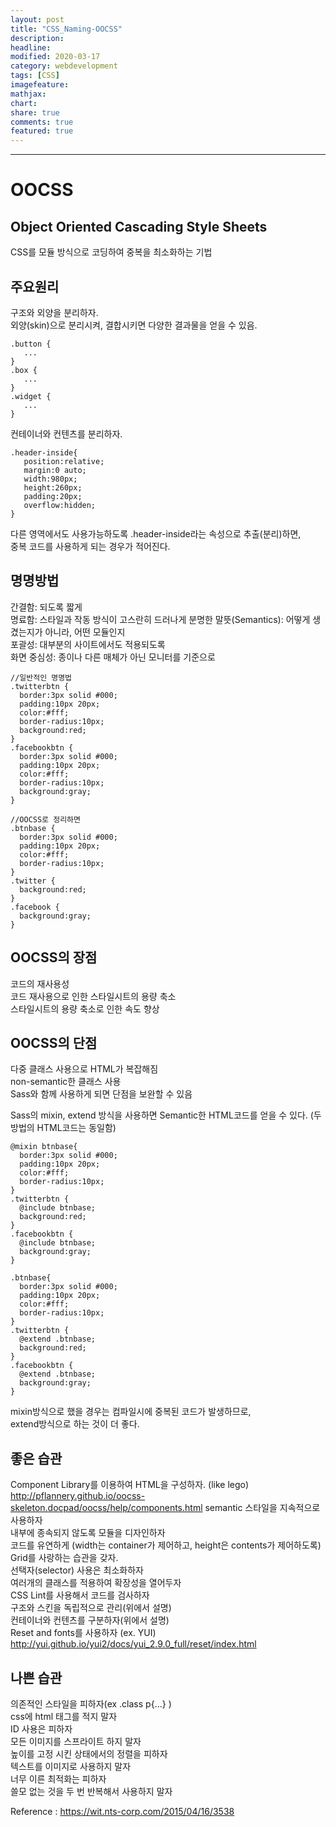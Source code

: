 ```yaml
---
layout: post
title: "CSS_Naming-OOCSS"
description:
headline:
modified: 2020-03-17
category: webdevelopment
tags: [CSS]
imagefeature:
mathjax:
chart:
share: true
comments: true
featured: true
---
```


---

# OOCSS
## Object Oriented Cascading Style Sheets
CSS를 모듈 방식으로 코딩하여 중복을 최소화하는 기법  

## 주요원리
<span class="redline">구조와 외양을 분리하자.</span>  
외양(skin)으로 분리시켜, 결합시키면 다양한 결과물을 얻을 수 있음.  
```
.button {
   ...
}
.box {
   ...
}
.widget {
   ...
}
```

<span class="redline">컨테이너와 컨텐츠를 분리하자.  </span>  

```
.header-inside{
   position:relative;
   margin:0 auto;
   width:980px;
   height:260px;
   padding:20px;
   overflow:hidden;
}
```
  
다른 영역에서도 사용가능하도록 .header-inside라는 속성으로 추출(분리)하면,  
중복 코드를 사용하게 되는 경우가 적어진다.


## 명명방법
<span class="orange">간결함</span>: 되도록 짧게  
<span class="orange">명료함</span>: 스타일과 작동 방식이 고스란히 드러나게 분명한 말뜻(Semantics): 어떻게 생겼는지가 아니라, 어떤 모듈인지  
<span class="orange">포괄성</span>: 대부분의 사이트에서도 적용되도록  
<span class="orange">화면 중심성</span>: 종이나 다른 매체가 아닌 모니터를 기준으로  

```
//일반적인 명명법
.twitterbtn {
  border:3px solid #000;
  padding:10px 20px;
  color:#fff;
  border-radius:10px;
  background:red;
}
.facebookbtn {
  border:3px solid #000;
  padding:10px 20px;
  color:#fff;
  border-radius:10px;
  background:gray;
}
```

```
//OOCSS로 정리하면
.btnbase {
  border:3px solid #000;
  padding:10px 20px;
  color:#fff;
  border-radius:10px;
}
.twitter {
  background:red;
}
.facebook {
  background:gray;
}
```

## OOCSS의 장점
코드의 재사용성  
코드 재사용으로 인한 스타일시트의 용량 축소  
스타일시트의 용량 축소로 인한 속도 향상  

## OOCSS의 단점
다중 클래스 사용으로 HTML가 복잡해짐  
non-semantic한 클래스 사용  
<span class="redline">Sass와 함께 사용하게 되면 단점을 보완할 수 있음</span> 

Sass의 <span class="gray">mixin</span>, <span class="gray">extend</span> 방식을 사용하면 Semantic한 HTML코드를 얻을 수 있다. (두 방법의 HTML코드는 동일함)
```
@mixin btnbase{
  border:3px solid #000;
  padding:10px 20px;
  color:#fff;
  border-radius:10px;
}
.twitterbtn {
  @include btnbase;
  background:red;
}
.facebookbtn {
  @include btnbase;
  background:gray;
}
```

```
.btnbase{
  border:3px solid #000;
  padding:10px 20px;
  color:#fff;
  border-radius:10px;
}
.twitterbtn {
  @extend .btnbase;
  background:red;
}
.facebookbtn {
  @extend .btnbase;
  background:gray;
}
```
mixin방식으로 했을 경우는 컴파일시에 중복된 코드가 발생하므로,  
extend방식으로 하는 것이 더 좋다.


## 좋은 습관
Component Library를 이용하여 HTML을 구성하자. (like lego)  
<http://pflannery.github.io/oocss-skeleton.docpad/oocss/help/components.html>
semantic 스타일을 지속적으로 사용하자  
내부에 종속되지 않도록 모듈을 디자인하자  
코드를 유연하게 (width는 container가 제어하고, height은 contents가 제어하도록)  
Grid를 사랑하는 습관을 갖자.  
선택자(selector) 사용은 최소화하자  
여러개의 클래스를 적용하여 확장성을 열어두자  
CSS Lint를 사용해서 코드를 검사하자  
구조와 스킨을 독립적으로 관리(위에서 설명)  
컨테이너와 컨텐츠를 구분하자(위에서 설명)  
Reset and fonts를 사용하자 (ex. YUI) <http://yui.github.io/yui2/docs/yui_2.9.0_full/reset/index.html> 

## 나쁜 습관
의존적인 스타일을 피하자(ex .class p{…} )  
css에 html 태그를 적지 말자  
ID 사용은 피하자  
모든 이미지를 스프라이트 하지 말자  
높이를 고정 시킨 상태에서의 정렬을 피하자  
텍스트를 이미지로 사용하지 말자  
너무 이른 최적화는 피하자  
쓸모 없는 것을 두 번 반복해서 사용하지 말자  


Reference : <https://wit.nts-corp.com/2015/04/16/3538>